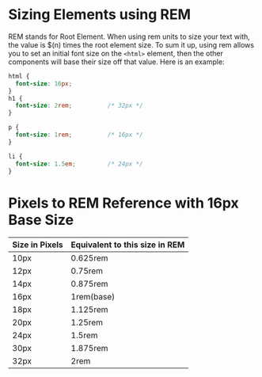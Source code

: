# Sizing Elements using REM

REM stands for Root Element. When using rem units to size your text with, the value is $(n) times the root element size. To sum it up, using rem allows you to
set an initial font size on the `<html>` element, then the other components will base their size off that value. Here is an example:

````css
html {
  font-size: 16px;
}
h1 { 
  font-size: 2rem;          /* 32px */
}

p { 
  font-size: 1rem;          /* 16px */ 
}

li { 
  font-size: 1.5em;         /* 24px */
}
````


# Pixels to REM Reference with 16px Base Size

| Size in Pixels | Equivalent to this size in REM |
|----------------|--------------------------------|
| 10px | 0.625rem |
| 12px | 0.75rem |
| 14px | 0.875rem |
| 16px | 1rem(base) |
| 18px | 1.125rem |
| 20px | 1.25rem |
| 24px | 1.5rem |
| 30px | 1.875rem |
| 32px | 2rem |
